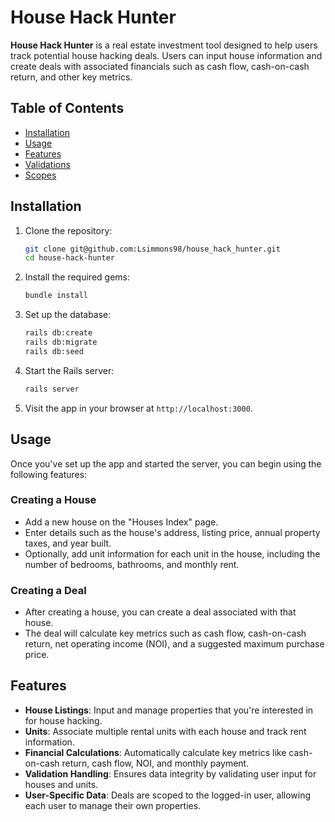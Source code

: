 # House Hack Hunter

**House Hack Hunter** is a real estate investment tool designed to help users track potential house hacking deals. Users can input house information and create deals with associated financials such as cash flow, cash-on-cash return, and other key metrics.

## Table of Contents

- [Installation](#installation)
- [Usage](#usage)
- [Features](#features)
- [Validations](#validations)
- [Scopes](#scopes)

## Installation

1. Clone the repository:

   ```bash
   git clone git@github.com:Lsimmons98/house_hack_hunter.git
   cd house-hack-hunter
   ```

2. Install the required gems:

   ```bash
   bundle install
   ```

3. Set up the database:

   ```bash
   rails db:create
   rails db:migrate
   rails db:seed
   ```

4. Start the Rails server:

   ```bash
   rails server
   ```

5. Visit the app in your browser at `http://localhost:3000`.

## Usage

Once you've set up the app and started the server, you can begin using the following features:

### Creating a House

- Add a new house on the "Houses Index" page.
- Enter details such as the house's address, listing price, annual property taxes, and year built.
- Optionally, add unit information for each unit in the house, including the number of bedrooms, bathrooms, and monthly rent.

### Creating a Deal

- After creating a house, you can create a deal associated with that house.
- The deal will calculate key metrics such as cash flow, cash-on-cash return, net operating income (NOI), and a suggested maximum purchase price.

## Features

- **House Listings**: Input and manage properties that you're interested in for house hacking.
- **Units**: Associate multiple rental units with each house and track rent information.
- **Financial Calculations**: Automatically calculate key metrics like cash-on-cash return, cash flow, NOI, and monthly payment.
- **Validation Handling**: Ensures data integrity by validating user input for houses and units.
- **User-Specific Data**: Deals are scoped to the logged-in user, allowing each user to manage their own properties.
